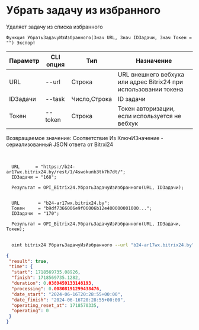 ﻿---
sidebar_position: 18
---

# Убрать задачу из избранного
 Удаляет задачу из списка избранного



`Функция УбратьЗадачуИзИзбранного(Знач URL, Знач IDЗадачи, Знач Токен = "") Экспорт`

  | Параметр | CLI опция | Тип | Назначение |
  |-|-|-|-|
  | URL | --url | Строка | URL внешнего вебхука или адрес Bitrix24 при использовании токена |
  | IDЗадачи | --task | Число,Строка | ID задачи |
  | Токен | --token | Строка | Токен авторизации, если используется не вебхук |

  
  Возвращаемое значение:   Соответствие Из КлючИЗначение - сериализованный JSON ответа от Bitrxi24

<br/>




```bsl title="Пример кода"
  URL      = "https://b24-ar17wx.bitrix24.by/rest/1/4swokunb3tk7h7dt/";
  IDЗадачи = "168";
  
  Результат = OPI_Bitrix24.УбратьЗадачуИзИзбранного(URL, IDЗадачи);
  
  
  URL       = "b24-ar17wx.bitrix24.by";
  Токен     = "b9df7366006e9f06006b12e400000001000...";
  IDЗадачи  = "170";
  
  Результат = OPI_Bitrix24.УбратьЗадачуИзИзбранного(URL, IDЗадачи, Токен);
```
	


```sh title="Пример команды CLI"
    
  oint bitrix24 УбратьЗадачуИзИзбранного --url "b24-ar17wx.bitrix24.by" --task "170" --token "b9df7366006e9f06006b12e400000001000..."

```

```json title="Результат"
{
 "result": true,
 "time": {
  "start": 1718569735.08926,
  "finish": 1718569735.1282,
  "duration": 0.0389459133148193,
  "processing": 0.00808191299438476,
  "date_start": "2024-06-16T20:28:55+00:00",
  "date_finish": "2024-06-16T20:28:55+00:00",
  "operating_reset_at": 1718570335,
  "operating": 0
 }
}
```
